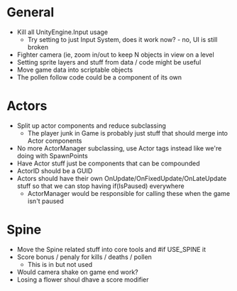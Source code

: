 # General

* Kill all UnityEngine.Input usage
    * Try setting to just Input System, does it work now? - no, UI is still broken
* Fighter camera (ie, zoom in/out to keep N objects in view on a level
* Setting sprite layers and stuff from data / code might be useful
* Move game data into scriptable objects
* The pollen follow code could be a component of its own

# Actors

* Split up actor components and reduce subclassing
    * The player junk in Game is probably just stuff that should merge into Actor components
* No more ActorManager subclassing, use Actor tags instead like we're doing with SpawnPoints
* Have Actor stuff just be components that can be compounded
* ActorID should be a GUID
* Actors should have their own OnUpdate/OnFixedUpdate/OnLateUpdate stuff so that we can stop having if(IsPaused) everywhere
    * ActorManager would be responsible for calling these when the game isn't paused

# Spine

* Move the Spine related stuff into core tools and #if USE_SPINE it
* Score bonus / penaly for kills / deaths / pollen
    * This is in but not used
* Would camera shake on game end work?
* Losing a flower shoul dhave a score modifier
